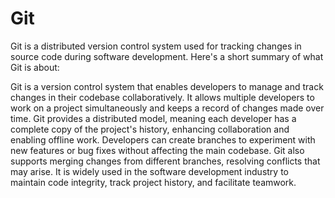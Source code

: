 Git
==========================

Git is a distributed version control system used for tracking changes in source code during software development. Here's a short summary of what Git is about:

Git is a version control system that enables developers to manage and track changes in their codebase collaboratively. It allows multiple developers to work on a project simultaneously and keeps a record of changes made over time. Git provides a distributed model, meaning each developer has a complete copy of the project's history, enhancing collaboration and enabling offline work. Developers can create branches to experiment with new features or bug fixes without affecting the main codebase. Git also supports merging changes from different branches, resolving conflicts that may arise. It is widely used in the software development industry to maintain code integrity, track project history, and facilitate teamwork.